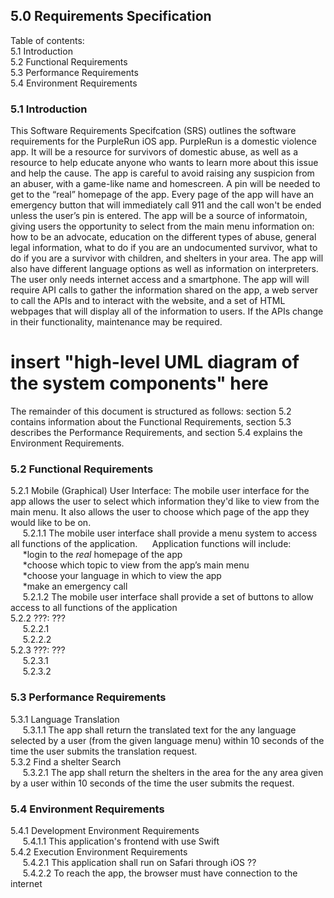 ## 5.0 Requirements Specification  
  
Table of contents:  
5.1   Introduction  
5.2   Functional Requirements  
5.3   Performance Requirements  
5.4   Environment Requirements  


### 5.1   Introduction  
This Software Requirements Specifcation (SRS) outlines the software requirements for the PurpleRun iOS app. PurpleRun is a domestic violence app. It will be a resource for survivors of domestic abuse, as well as a resource to help educate anyone who wants to learn more about this issue and help the cause. The app is careful to avoid raising any suspicion from an abuser, with a game-like name and homescreen. A pin will be needed to get to the “real” homepage of the app. Every page of the app will have an emergency button that will immediately call 911 and the call won't be ended unless the user’s pin is entered. The app will be a source of informatoin, giving users the opportunity to select from the main menu information on: how to be an advocate, education on the different types of abuse, general legal information, what to do if you are an undocumented survivor, what to do if you are a survivor with children, and shelters in your area. The app will also have different language options as well as information on interpreters. The user only needs internet access and a smartphone. The app will will require API calls to gather the information shared on the app, a web server to call the APIs and to interact with the website, and a set of HTML webpages that will display all of the information to users. If the APIs change in their functionality, maintenance may be required.  
  
# insert "high-level UML diagram of the system components" here  

The remainder of this document is structured as follows: section 5.2 contains information about the Functional Requirements, section 5.3 describes the Performance Requirements, and section 5.4 explains the Environment Requirements.  
### 5.2   Functional Requirements  
5.2.1	Mobile (Graphical) User Interface: The mobile user interface for the app allows the user to select which information they'd like to view from the main menu. It also allows the user to choose which page of the app they would like to be on.  
&nbsp;&nbsp;&nbsp;&nbsp;&nbsp;5.2.1.1 The mobile user interface shall provide a menu system to access all functions of the application. &nbsp;&nbsp;&nbsp;&nbsp;&nbsp;Application functions will include:  
    &nbsp;&nbsp;&nbsp;&nbsp;&nbsp;*login to the *real* homepage of the app  
    &nbsp;&nbsp;&nbsp;&nbsp;&nbsp;*choose which topic to view from the app’s main menu  
    &nbsp;&nbsp;&nbsp;&nbsp;&nbsp;*choose your language in which to view the app  
    &nbsp;&nbsp;&nbsp;&nbsp;&nbsp;*make an emergency call  
    &nbsp;&nbsp;&nbsp;&nbsp;&nbsp;5.2.1.2 The mobile user interface shall provide a set of buttons to allow access to all functions of the application  
5.2.2 ???: ???  
&nbsp;&nbsp;&nbsp;&nbsp;&nbsp;5.2.2.1  
&nbsp;&nbsp;&nbsp;&nbsp;&nbsp;5.2.2.2  
5.2.3 ???: ???  
&nbsp;&nbsp;&nbsp;&nbsp;&nbsp;5.2.3.1  
&nbsp;&nbsp;&nbsp;&nbsp;&nbsp;5.2.3.2 
### 5.3   Performance Requirements  
5.3.1 Language Translation  
&nbsp;&nbsp;&nbsp;&nbsp;&nbsp;5.3.1.1 The app shall return the translated text for the any language selected by a user (from the given language menu) within 10 seconds of the time the user submits the translation request.  
5.3.2 Find a shelter Search  
&nbsp;&nbsp;&nbsp;&nbsp;&nbsp;5.3.2.1 The app shall return the shelters in the area for the any area given by a user within 10 seconds of the time the user submits the request.  
### 5.4   Environment Requirements  
5.4.1 Development Environment Requirements  
&nbsp;&nbsp;&nbsp;&nbsp;&nbsp;5.4.1.1 This application's frontend with use Swift   
5.4.2 Execution Environment Requirements  
&nbsp;&nbsp;&nbsp;&nbsp;&nbsp;5.4.2.1 This application shall run on Safari through iOS ??  
&nbsp;&nbsp;&nbsp;&nbsp;&nbsp;5.4.2.2 To reach the app, the browser must have connection to the internet
